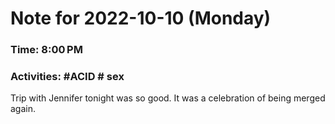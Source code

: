 # Note for 2022-10-10 (Monday)
### Time: 8:00 PM
### Activities: #ACID  # sex

Trip with Jennifer tonight was so good. It was a celebration of being merged again.
